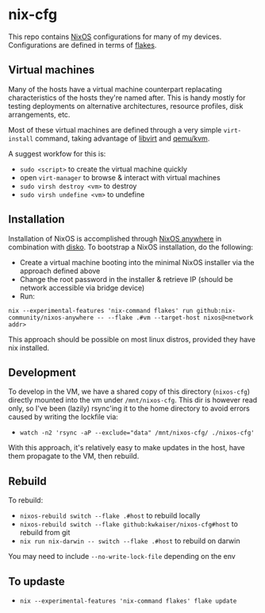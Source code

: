 # nix-cfg

This repo contains [NixOS](https://nixos.org/) configurations for many of my devices. Configurations are defined in terms of [flakes](https://nixos.wiki/wiki/Flakes).

## Virtual machines

Many of the hosts have a virtual machine counterpart replacating characteristics of the hosts they're named after. This is handy mostly for testing deployments on alternative architectures, resource profiles, disk arrangements, etc.

Most of these virtual machines are defined through a very simple `virt-install` command, taking advantage of [libvirt](https://wiki.archlinux.org/title/Libvirt) and [qemu/kvm](https://wiki.archlinux.org/title/QEMU).

A suggest workfow for this is:

- `sudo <script>` to create the virtual machine quickly
- open `virt-manager` to browse & interact with virtual machines
- `sudo virsh destroy <vm>` to destroy
- `sudo virsh undefine <vm>` to undefine

## Installation

Installation of NixOS is accomplished through [NixOS anywhere](https://github.com/nix-community/nixos-anywhere) in combination with [disko](https://github.com/nix-community/disko). To bootstrap a NixOS installation, do the following:

- Create a virtual machine booting into the minimal NixOS installer via the approach defined above
- Change the root password in the installer & retrieve IP (should be network accessible via bridge device)
- Run:

`nix --experimental-features 'nix-command flakes' run github:nix-community/nixos-anywhere -- --flake .#vm --target-host nixos@<network addr>`

This approach should be possible on most linux distros, provided they have nix installed.

## Development

To develop in the VM, we have a shared copy of this directory (`nixos-cfg`) directly mounted into the vm under `/mnt/nixos-cfg`. This dir is however read only, so I've been (lazily) rsync'ing it to the home directory to avoid errors caused by writing the lockfile via:

- `watch -n2 'rsync -aP --exclude="data" /mnt/nixos-cfg/ ./nixos-cfg'`

With this approach, it's relatively easy to make updates in the host, have them propagate to the VM, then rebuild.

## Rebuild

To rebuild:

- `nixos-rebuild switch --flake .#host` to rebuild locally
- `nixos-rebuild switch --flake github:kwkaiser/nixos-cfg#host` to rebuild from git
- `nix run nix-darwin -- switch --flake .#host` to rebuild on darwin

You may need to include `--no-write-lock-file` depending on the env

## To updaste

- `nix --experimental-features 'nix-command flakes' flake update`
